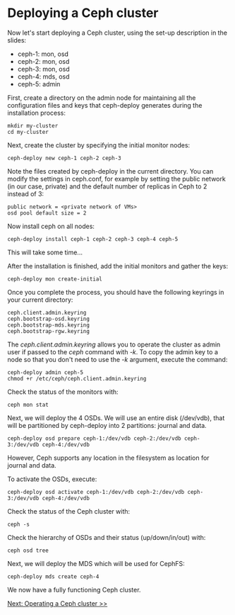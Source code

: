 Deploying a Ceph cluster
========================

Now let's start deploying a Ceph cluster, using the set-up description in the
slides:

* ceph-1: mon, osd
* ceph-2: mon, osd
* ceph-3: mon, osd
* ceph-4: mds, osd
* ceph-5: admin

First, create a directory on the admin node for maintaining all the
configuration files and keys that ceph-deploy generates during the
installation process:

    mkdir my-cluster
    cd my-cluster

Next, create the cluster by specifying the initial monitor nodes:

    ceph-deploy new ceph-1 ceph-2 ceph-3

Note the files created by ceph-deploy in the current directory. You can modify
the settings in ceph.conf, for example by setting the public network (in our case, private)
and the default number of replicas in Ceph to 2 instead of 3:

    public network = <private network of VMs>
    osd pool default size = 2

Now install ceph on all nodes:

    ceph-deploy install ceph-1 ceph-2 ceph-3 ceph-4 ceph-5

This will take some time...

After the installation is finished, add the initial monitors and gather the
keys:

    ceph-deploy mon create-initial

Once you complete the process, you should have the following keyrings in your
current directory:

    ceph.client.admin.keyring
    ceph.bootstrap-osd.keyring
    ceph.bootstrap-mds.keyring
    ceph.bootstrap-rgw.keyring

The *ceph.client.admin.keyring* allows you to operate the cluster as admin user
if passed to the *ceph* command with *-k*. To copy the admin key to a node so
that you don't need to use the *-k* argument, execute the command:

    ceph-deploy admin ceph-5
    chmod +r /etc/ceph/ceph.client.admin.keyring

Check the status of the monitors with:

    ceph mon stat

Next, we will deploy the 4 OSDs. We will use an entire disk (/dev/vdb), that
will be partitioned by ceph-deploy into 2 partitions: journal and data.

    ceph-deploy osd prepare ceph-1:/dev/vdb ceph-2:/dev/vdb ceph-3:/dev/vdb ceph-4:/dev/vdb

However, Ceph supports any location in the filesystem as location for journal
and data.

To activate the OSDs, execute:

    ceph-deploy osd activate ceph-1:/dev/vdb ceph-2:/dev/vdb ceph-3:/dev/vdb ceph-4:/dev/vdb

Check the status of the Ceph cluster with:

    ceph -s

Check the hierarchy of OSDs and their status (up/down/in/out) with:

    ceph osd tree

Next, we will deploy the MDS which will be used for CephFS:

    ceph-deploy mds create ceph-4

We now have a fully functioning Ceph cluster.

[Next: Operating a Ceph cluster >>](operate.md)
